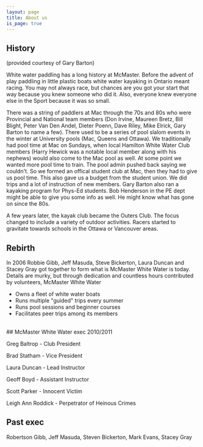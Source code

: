 ```yaml
---
layout: page
title: About us
is_page: true
---
```

## History
(provided courtesy of Gary Barton)

White water paddling has a long history at McMaster. Before the advent of play paddling in little plastic boats white water kayaking in Ontario meant racing. You may not always race, but chances are you got your start that way because you knew someone who did it. Also, everyone knew everyone else in the Sport because it was so small. 
 
There was a string of paddlers at Mac through the 70s and 80s who were Provincial and National team members (Don Irvine, Maureen Bretz, Bill Blight, Peter Van Den Andel, Dieter Poenn, Dave Riley, Mike Elrick, Gary Barton to name a few). There used to be a series of pool slalom events in the winter at University pools (Mac, Queens and Ottawa).  We traditionally had pool time at Mac on Sundays, when local Hamilton White Water Club members (Harry Hewick was a notable local member along with his nephews) would also come to the Mac pool as well. At some point we wanted more pool time to train. The pool admin pushed back saying we couldn't. So we formed an offical student club at Mac, then they had to give us pool time. This also gave us a budget from the student union. We did trips and a lot of instruction of new members. Gary Barton also ran a kayaking program for Phys-Ed students. Bob Henderson in the PE dept might be able to give you some info as well. He might know what has gone on since the 80s.
 
A few years later, the kayak club became the Outers Club. The focus changed to include a variety of outdoor activities. Racers started to gravitate towards schools in the Ottawa or Vancouver areas.

## Rebirth
In 2006  Robbie Gibb, Jeff Masuda, Steve Bickerton, Laura Duncan and Stacey Gray got together to form what is McMaster White Water is today. Details are murky, but through dedication and countless hours contributed by volunteers, McMaster White Water

- Owns a fleet of white water boats
- Runs multiple "guided" trips every summer
- Runs pool sessions and beginner courses
- Facilitates peer trips among its members

<br/>
## McMaster White Water exec 2010/2011

Greg Baltrop - Club President 

Brad Statham - Vice President

Laura Duncan - Lead Instructor

Geoff Boyd - Assistant Instructor

Scott Parker - Innocent Victim

Leigh Ann Roddick - Perpetrator of Heinous Crimes

## Past exec

Robertson Gibb, Jeff Masuda, Steven Bickerton, Mark Evans, Stacey Gray